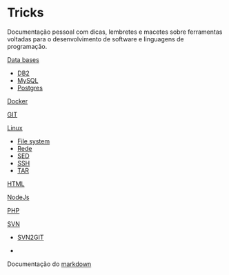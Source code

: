 # Tricks
Documentação pessoal com dicas, lembretes e macetes sobre ferramentas voltadas para o desenvolvimento de software e linguagens de programação.

[Data bases](/db/index.md)
  * [DB2](db/index.md#db2)
  * [MySQL](db/index.md#mysql)
  * [Postgres](db/index.md#postgres)
 
[Docker](/docker/index.md)

[GIT](/git/index.md)

[Linux](linux/index.md)
  * [File system](linux/index.md#file-system)
  * [Rede](linux/index.md#rede)
  * [SED](linux/index.md#sed)
  * [SSH](linux/index.md#ssh)
  * [TAR](linux/index.md#tar)

[HTML](html/index.md)

[NodeJs](node/index.md)

[PHP](php/index.md)

[SVN](/svn/index.md)
  * [SVN2GIT](/svn/index.md#svn2git)

-

Documentação do [markdown](https://github.com/adam-p/markdown-here/wiki/Markdown-Cheatsheet)

